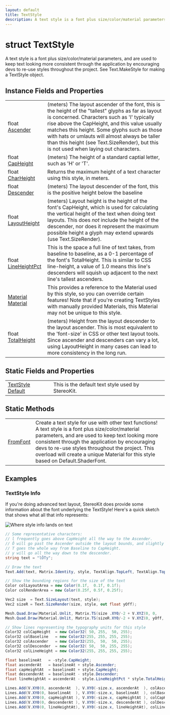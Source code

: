 ```yaml
---
layout: default
title: TextStyle
description: A text style is a font plus size/color/material parameters, and are used to keep text looking more consistent through the application by encouraging devs to re-use styles throughout the project. See Text.MakeStyle for making a TextStyle object.
---
```

# struct TextStyle

A text style is a font plus size/color/material parameters,
and are used to keep text looking more consistent through the
application by encouraging devs to re-use styles throughout the
project. See Text.MakeStyle for making a TextStyle object.

## Instance Fields and Properties

|  |  |
|--|--|
|float [Ascender]({{site.url}}/Pages/StereoKit/TextStyle/Ascender.html)|(meters) The layout ascender of the font, this is the height of the "tallest" glyphs as far as layout is concerned. Characters such as 'l' typically rise above the CapHeight, and this value usually matches this height. Some glyphs such as those with hats or umlauts will almost always be taller than this height (see Text.SizeRender), but this is not used when laying out characters.|
|float [CapHeight]({{site.url}}/Pages/StereoKit/TextStyle/CapHeight.html)|(meters) The height of a standard captial letter, such as 'H' or 'T'.|
|float [CharHeight]({{site.url}}/Pages/StereoKit/TextStyle/CharHeight.html)|Returns the maximum height of a text character using this style, in meters.|
|float [Descender]({{site.url}}/Pages/StereoKit/TextStyle/Descender.html)|(meters) The layout descender of the font, this is the positive height below the baseline|
|float [LayoutHeight]({{site.url}}/Pages/StereoKit/TextStyle/LayoutHeight.html)|(meters) Layout height is the height of the font's CapHeight, which is used for calculating the vertical height of the text when doing text layouts. This does _not_ include the height of the descender, nor does it represent the maximum possible height a glyph may extend upwards (use Text.SizeRender).|
|float [LineHeightPct]({{site.url}}/Pages/StereoKit/TextStyle/LineHeightPct.html)|This is the space a full line of text takes, from baseline to baseline, as a 0-1 percentage of the font's TotalHeight. This is similar to CSS line-height, a value of 1.0 means this line's descenders will squish up adjacent to the next line's tallest ascenders.|
|[Material]({{site.url}}/Pages/StereoKit/Material.html) [Material]({{site.url}}/Pages/StereoKit/TextStyle/Material.html)|This provides a reference to the Material used by this style, so you can override certain features! Note that if you're creating TextStyles with manually provided Materials, this Material may not be unique to this style.|
|float [TotalHeight]({{site.url}}/Pages/StereoKit/TextStyle/TotalHeight.html)|(meters) Height from the layout descender to the layout ascender. This is most equivalent to the 'font-size' in CSS or other text layout tools. Since ascender and descenders can vary a lot, using LayoutHeight in many cases can lead to more consistency in the long run.|

## Static Fields and Properties

|  |  |
|--|--|
|[TextStyle]({{site.url}}/Pages/StereoKit/TextStyle.html) [Default]({{site.url}}/Pages/StereoKit/TextStyle/Default.html)|This is the default text style used by StereoKit.|

## Static Methods

|  |  |
|--|--|
|[FromFont]({{site.url}}/Pages/StereoKit/TextStyle/FromFont.html)|Create a text style for use with other text functions! A text style is a font plus size/color/material parameters, and are used to keep text looking more consistent through the application by encouraging devs to re-use styles throughout the project.  This overload will create a unique Material for this style based on Default.ShaderFont.|

## Examples

### TextStyle Info
If you're doing advanced text layout, StereoKit does provide some
information about the font underlying the TextStyle! Here's a
quick sketch that shows what all that info represents:

![Where style info lands on text]({{site.screen_url}}/Docs/Text_StyleInfo.jpg)

```csharp
// Some representative characters:
// l frequently goes above CapHeight all the way to the Ascender.
// Ô will go past the Ascender outside the layout bounds, and slightly below the baseline.
// T goes the whole way from Baseline to CapHeight.
// y will go all the way down to the descender.
string text = "lÔTy";

// Draw the text
Text.Add(text, Matrix.Identity, style, TextAlign.TopLeft, TextAlign.TopLeft);

// Show the bounding regions for the size of the text
Color colLayoutArea = new Color(0.1f,  0.1f, 0.1f);
Color colRenderArea = new Color(0.25f, 0.5f, 0.25f);

Vec2 size  = Text.SizeLayout(text, style);
Vec2 sizeR = Text.SizeRender(size, style, out float yOff);

Mesh.Quad.Draw(Material.Unlit, Matrix.TS(size .XY0/-2 + V.XYZ(0, 0,    0.0001f), size .XY1), colLayoutArea);
Mesh.Quad.Draw(Material.Unlit, Matrix.TS(sizeR.XY0/-2 + V.XYZ(0, yOff, 0.0002f), sizeR.XY1), colRenderArea);

// Show lines representing the typography units for this style
Color32 colCapHeight  = new Color32( 50, 255,  50, 255);
Color32 colBaseline   = new Color32(255, 255, 255, 255);
Color32 colAscender   = new Color32(255,  50,  50, 255);
Color32 colDescender  = new Color32( 50,  50, 255, 255);
Color32 colLineHeight = new Color32(255, 255, 255, 255);

float baselineAt   = -style.CapHeight;
float ascenderAt   = baselineAt + style.Ascender;
float capHeightAt  = baselineAt + style.CapHeight;
float descenderAt  = baselineAt - style.Descender;
float lineHeightAt = ascenderAt - style.LineHeightPct * style.TotalHeight;

Lines.Add(V.XY0(0, ascenderAt  ), V.XY0(-size.x, ascenderAt  ), colAscender,   0.003f);
Lines.Add(V.XY0(0, baselineAt  ), V.XY0(-size.x, baselineAt  ), colBaseline,   0.003f);
Lines.Add(V.XY0(0, capHeightAt ), V.XY0(-size.x, capHeightAt ), colCapHeight,  0.003f);
Lines.Add(V.XY0(0, descenderAt ), V.XY0(-size.x, descenderAt ), colDescender,  0.003f);
Lines.Add(V.XY0(0, lineHeightAt), V.XY0(-size.x, lineHeightAt), colLineHeight, 0.003f);
```

